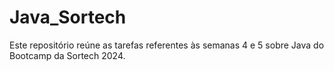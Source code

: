 # Java_Sortech
Este repositório reúne as tarefas referentes às semanas 4 e 5 sobre Java do Bootcamp da Sortech 2024.
